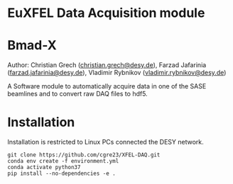 # EuXFEL Data Acquisition module



# Bmad-X

Author: Christian Grech (christian.grech@desy.de), Farzad Jafarinia (farzad.jafarinia@desy.de), Vladimir Rybnikov (vladimir.rybnikov@desy.de)

A Software module to automatically acquire data in one of the SASE beamlines and to convert raw DAQ files to hdf5.

Installation
============

Installation is restricted to Linux PCs connected the DESY network.
```shell
git clone https://github.com/cgre23/XFEL-DAQ.git
conda env create -f environment.yml
conda activate python37
pip install --no-dependencies -e .
```

